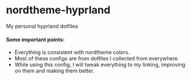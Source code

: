 # nordtheme-hyprland
My personal hyprland dotfiles
#### Some important points:
- Everything is consistent with nordtheme colors.
- Most of these configs are from dotfiles I collected from everywhere.
- While using this config, I will tweak everything to my linking, improving on them and making them better.
